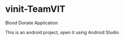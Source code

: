 # vinit-TeamVIT
Blood Donate Application

This is an android project, open it using Android Studio 
